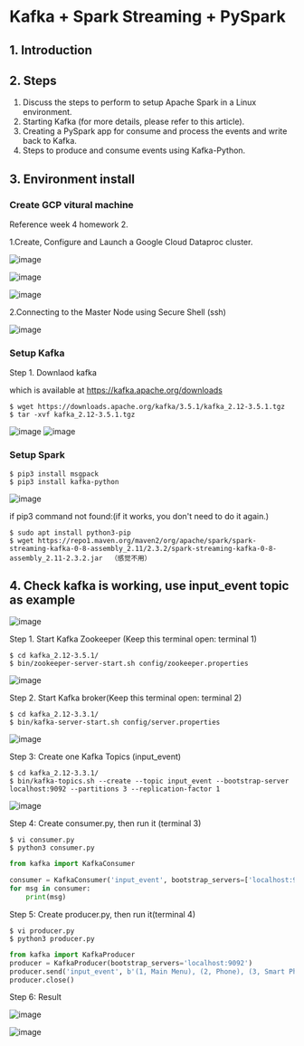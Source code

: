 # Kafka + Spark Streaming + PySpark

## 1. Introduction


## 2. Steps
1. Discuss the steps to perform to setup Apache Spark in a Linux environment.
2. Starting Kafka (for more details, please refer to this article).
3. Creating a PySpark app for consume and process the events and write back to Kafka.
4. Steps to produce and consume events using Kafka-Python.

## 3. Environment install

### Create GCP vitural machine 
Reference week 4 homework 2.

1.Create, Configure and Launch a Google Cloud Dataproc cluster.

![image](https://github.com/TejasriVaitla/Cloud-Computing/assets/128747986/74aa13a9-4fc5-482d-a1cf-494f18244a4d)

![image](https://github.com/TejasriVaitla/Cloud-Computing/assets/128747986/96804813-0a2f-4751-a4cf-f3b70ff4f386)

![image](https://github.com/TejasriVaitla/Cloud-Computing/assets/128747986/6fcb6f8a-97f5-4811-b8a0-5ce95a027ace)


2.Connecting to the Master Node using Secure Shell (ssh) 

![image](https://github.com/TejasriVaitla/Cloud-Computing/assets/128747986/22e81b96-b7f3-474c-9264-667086486e3c)

### Setup Kafka

Step 1. Downlaod kafka 

which is available at https://kafka.apache.org/downloads

```
$ wget https://downloads.apache.org/kafka/3.5.1/kafka_2.12-3.5.1.tgz
$ tar -xvf kafka_2.12-3.5.1.tgz
```
![image](https://github.com/TejasriVaitla/Cloud-Computing/assets/128747986/8f30c9e6-b230-44c9-b1f4-34454202acb2)
![image](https://github.com/TejasriVaitla/Cloud-Computing/assets/128747986/74317103-fb37-4f37-86c4-794129fefb1b)

### Setup Spark
```
$ pip3 install msgpack
$ pip3 install kafka-python
```
![image](https://github.com/TejasriVaitla/Cloud-Computing/assets/128747986/5e79cb26-6ec0-471f-a3bd-fda85f2dd383)

if pip3 command not found:(if it works, you don't need to do it again.)
```
$ sudo apt install python3-pip
$ wget https://repo1.maven.org/maven2/org/apache/spark/spark-streaming-kafka-0-8-assembly_2.11/2.3.2/spark-streaming-kafka-0-8-assembly_2.11-2.3.2.jar  （感觉不用）
```

## 4. Check kafka is working, use input_event topic as example

![image](https://github.com/TejasriVaitla/Cloud-Computing/assets/128747986/3e4f50a2-8469-402e-a882-533f19eaa5ae)

Step 1. Start Kafka Zookeeper (Keep this terminal open: terminal 1)
```
$ cd kafka_2.12-3.5.1/
$ bin/zookeeper-server-start.sh config/zookeeper.properties
```
![image](https://github.com/TejasriVaitla/Cloud-Computing/assets/128747986/2fa33588-c41e-4185-ac86-89ba0a4da306)

Step 2. Start Kafka broker(Keep this terminal open: terminal 2)
```
$ cd kafka_2.12-3.3.1/
$ bin/kafka-server-start.sh config/server.properties
```
![image](https://github.com/TejasriVaitla/Cloud-Computing/assets/128747986/0e90e4bc-93a1-4481-ada6-023690f44919)

Step 3: Create one Kafka Topics (input_event)
```
$ cd kafka_2.12-3.3.1/
$ bin/kafka-topics.sh --create --topic input_event --bootstrap-server localhost:9092 --partitions 3 --replication-factor 1
```
![image](https://github.com/TejasriVaitla/Cloud-Computing/assets/128747986/bedb95d3-13e9-4a31-b964-e4b4d0615099)

Step 4: Create consumer.py, then run it (terminal 3)
```
$ vi consumer.py
$ python3 consumer.py
```

```consumber.py code
from kafka import KafkaConsumer

consumer = KafkaConsumer('input_event', bootstrap_servers=['localhost:9092'])
for msg in consumer:
    print(msg)
```

Step 5: Create producer.py, then run it(terminal 4)
```
$ vi producer.py
$ python3 producer.py
```

```producer.py code
from kafka import KafkaProducer
producer = KafkaProducer(bootstrap_servers='localhost:9092')
producer.send('input_event', b'(1, Main Menu), (2, Phone), (3, Smart Phone), (4, iPhone)')
producer.close()
```

Step 6: Result

![image](https://github.com/TejasriVaitla/Cloud-Computing/assets/128747986/fc7583e3-1c3e-445d-bb54-a51555ba7958)

![image](https://github.com/TejasriVaitla/Cloud-Computing/assets/128747986/7dd747a2-2f07-4587-8da4-b0cc99dd9a52)


